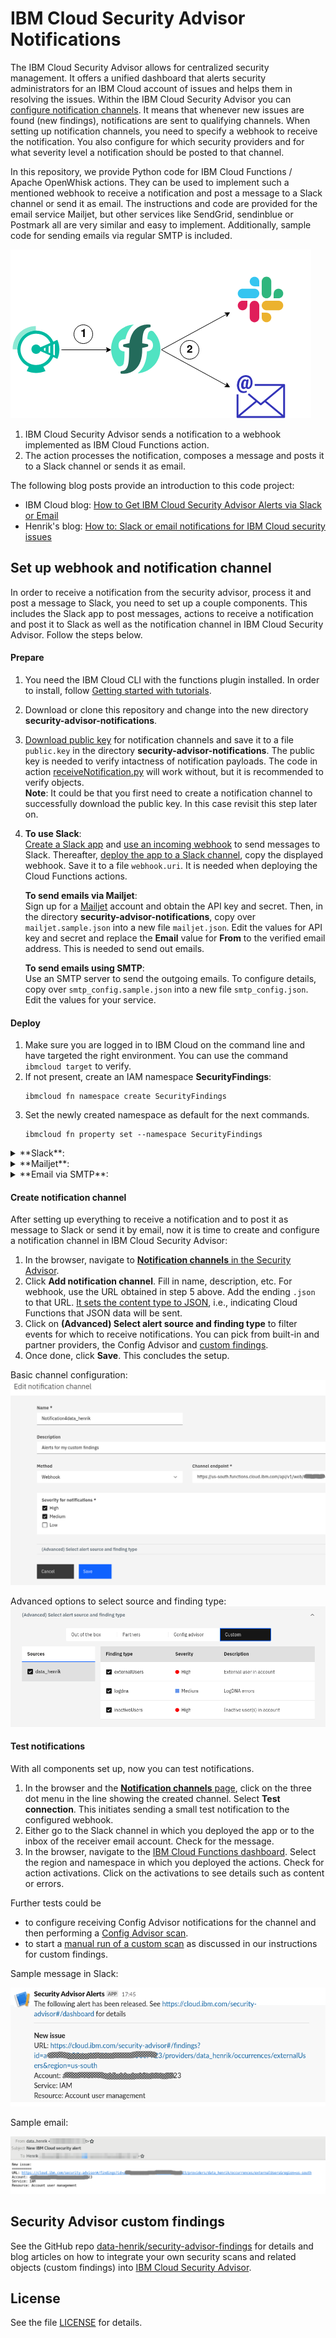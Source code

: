 # IBM Cloud Security Advisor Notifications
The IBM Cloud Security Advisor allows for centralized security management. It offers a unified dashboard that alerts security administrators for an IBM Cloud account of issues and helps them in resolving the issues. Within the IBM Cloud Security Advisor you can [configure notification channels](https://cloud.ibm.com/docs/services/security-advisor?topic=security-advisor-notifications). It means that whenever new issues are found (new findings), notifications are sent to qualifying channels. When setting up notification channels, you need to specify a webhook to receive the notification. You also configure for which security providers and for what severity level a notification should be posted to that channel.

In this repository, we provide Python code for IBM Cloud Functions / Apache OpenWhisk actions. They can be used to implement such a mentioned webhook to receive a notification and post a message to a Slack channel or send it as email. The instructions and code are provided for the email service Mailjet, but other services like SendGrid, sendinblue or Postmark all are very similar and easy to implement. Additionally, sample code for sending emails via regular SMTP is included.

![Architecture](/screenshots/SecAdv_Notifications_Architecture.png)

1. IBM Cloud Security Advisor sends a notification to a webhook implemented as IBM Cloud Functions action.
2. The action processes the notification, composes a message and posts it to a Slack channel or sends it as email.


The following blog posts provide an introduction to this code project:
- IBM Cloud blog: [How to Get IBM Cloud Security Advisor Alerts via Slack or Email](https://www.ibm.com/cloud/blog/ibm-cloud-security-advisor-alerts-via-slack-or-email)
- Henrik's blog: [How to: Slack or email notifications for IBM Cloud security issues](https://blog.4loeser.net/2020/03/how-to-slack-or-email-notifications-for.html)


## Set up webhook and notification channel
In order to receive a notification from the security advisor, process it and post a message to Slack, you need to set up a couple components. This includes the Slack app to post messages, actions to receive a notification and post it to Slack as well as the notification channel in IBM Cloud Security Advisor. Follow the steps below.

#### Prepare
1. You need the IBM Cloud CLI with the functions plugin installed. In order to install, follow [Getting started with tutorials](https://cloud.ibm.com/docs/tutorials?topic=solution-tutorials-getting-started).
2. Download or clone this repository and change into the new directory **security-advisor-notifications**.
3. [Download public key](https://cloud.ibm.com/security-advisor#/notifications) for notification channels and save it to a file `public.key` in the directory **security-advisor-notifications**. The public key is needed to verify intactness of notification payloads. The code in action [receiveNotification.py](/src/receiveNotification.py) will work without, but it is recommended to verify objects.   
**Note**: It could be that you first need to create a notification channel to successfully download the public key. In this case revisit this step later on.
4. **To use Slack**:   
   [Create a Slack app](https://api.slack.com/start) and [use an incoming webhook](https://api.slack.com/messaging/webhooks) to send messages to Slack. Thereafter, [deploy the app to a Slack channel](https://api.slack.com/best-practices/blueprints/per-channel-webhooks), copy the displayed webhook. Save it to a file `webhook.uri`. It is needed when deploying the Cloud Functions actions.

   **To send emails via Mailjet**:   
   Sign up for a [Mailjet](https://www.mailjet.com/) account and obtain the API key and secret. Then, in the directory **security-advisor-notifications**, copy over `mailjet.sample.json` into a new file `mailjet.json`. Edit the values for API key and secret and replace the **Email** value for **From** to the verified email address. This is needed to send out emails.

   **To send emails using SMTP**:   
   Use an SMTP server to send the outgoing emails. To configure details, copy over  `smtp_config.sample.json` into a new file `smtp_config.json`. Edit the values for your service.


#### Deploy
1. Make sure you are logged in to IBM Cloud on the command line and have targeted the right environment. You can use the command `ibmcloud target` to verify.
2. If not present, create an IAM namespace **SecurityFindings**:
   ```
   ibmcloud fn namespace create SecurityFindings
   ```
3. Set the newly created namespace as default for the next commands.
   ```
   ibmcloud fn property set --namespace SecurityFindings
   ```

<details>
<summary>**Slack**:</summary>

4. In the same terminal, execute the following command:   
   ```
   SA_PUBLIC_KEY=$(cat public.key) SLACK_WEBHOOK_URL=$(cat webhook.uri) ibmcloud fn deploy -m manifestSlack.yaml
   ```
   It sets two environment variables based on the file content from the prepare phase above. The variables are used to bind action parameters. See the files [manifestSlack.yaml](manifestSlack.yaml) and the related action code for details.
5. Next, you need to obtain the URL for web-enabled action. It serves as webhook for the notification channel. Execute the following:
   ```
   ibmcloud fn action get security_notifications/notificationToSlack --url
   ```
</details>
<details>
<summary>**Mailjet**:</summary>

4. In the same terminal, execute the following command:   

   ```
   SA_PUBLIC_KEY=$(cat public.key) MAILJET_CONFIG=$(cat mailjet.json) ibmcloud fn deploy -m manifestEmailMailjet.yaml
   ```

   It sets two environment variables based on the file content from the prepare phase above. The variables are used to bind action parameters. See the files [manifestEmailMailjet.yaml](manifestEmailMailjet.yaml) and the related action code for details.
5. Next, you need to obtain the URL for web-enabled action. It serves as webhook for the notification channel. Execute the following:
   ```
   ibmcloud fn action get security_notifications/notificationToEmail --url
   ```
</details>
<details>
<summary>**Email via SMTP**:</summary>

4. In the same terminal, execute the following command:   

   ```
   SA_PUBLIC_KEY=$(cat public.key) SMTP_CONFIG=$(cat smtp_config.json) ibmcloud fn deploy -m manifestEmailSMTP.yaml
   ```

   It sets two environment variables based on the file content from the prepare phase above. The variables are used to bind action parameters. See the files [manifestEmailSMTP.yaml](manifestEmailSMTP.yaml) and the related action code for details.
5. Next, you need to obtain the URL for web-enabled action. It serves as webhook for the notification channel. Execute the following:
   ```
   ibmcloud fn action get security_notifications/notificationToEmailbySMTP --url
   ```
</details>


#### Create notification channel
After setting up everything to receive a notification and to post it as message to Slack or send it by email, now it is time to create and configure a notification channel in IBM Cloud Security Advisor:
1. In the browser, navigate to [**Notification channels** in the Security Advisor](https://cloud.ibm.com/security-advisor#/notifications).
2. Click **Add notification channel**. Fill in name, description, etc. For webhook, use the URL obtained in step 5 above. Add the ending `.json` to that URL. [It sets the content type to JSON](https://cloud.ibm.com/docs/openwhisk?topic=cloud-functions-actions_web#actions_web_extra), i.e., indicating Cloud Functions that JSON data will be sent.
3. Click on **(Advanced) Select alert source and finding type** to filter events for which to receive notifications. You can pick from built-in and partner providers, the Config Advisor and [custom findings](https://github.com/data-henrik/security-advisor-findings).
4. Once done, click **Save**. This concludes the setup.

Basic channel configuration:   
![Edit notification channel](screenshots/SecurityAdvisor_EditChannel.png)


Advanced options to select source and finding type:   
![Advanced options to select source and finding type](/screenshots/SecurityAdvisor_Filter.png)

#### Test notifications
With all components set up, now you can test notifications.
1. In the browser and the [**Notification channels** page](https://cloud.ibm.com/security-advisor#/notifications), click on the three dot menu in the line showing the created channel. Select **Test connection**. This initiates sending a small test notification to the configured webhook.
2. Either go to the Slack channel in which you deployed the app or to the inbox of the receiver email account. Check for the message.
3. In the browser, navigate to the [IBM Cloud Functions dashboard](https://cloud.ibm.com/functions/dashboard). Select the region and namespace in which you deployed the actions. Check for action activations. Click on the activations to see details such as content or errors.

Further tests could be 
- to configure receiving Config Advisor notifications for the channel and then performing a [Config Advisor scan](https://cloud.ibm.com/security-advisor#/configadvisor).
- to start a [manual run of a custom scan](https://github.com/data-henrik/security-advisor-findings/blob/master/INSTRUCTIONS.md#run-actions-manually) as discussed in our instructions for custom findings.

Sample message in Slack:

![Slack message about new security finding](/screenshots/SlackMessage_SecurityAlert.png)

Sample email:

![Email with security alert](/screenshots/SecAdv_EmailNotification.png)


## Security Advisor custom findings

See the GitHub repo [data-henrik/security-advisor-findings](https://github.com/data-henrik/security-advisor-findings) for details and blog articles on how to integrate your own security scans and related objects (custom findings) into [IBM Cloud Security Advisor](https://cloud.ibm.com/security-advisor).

## License
See the file [LICENSE](/LICENSE) for details.